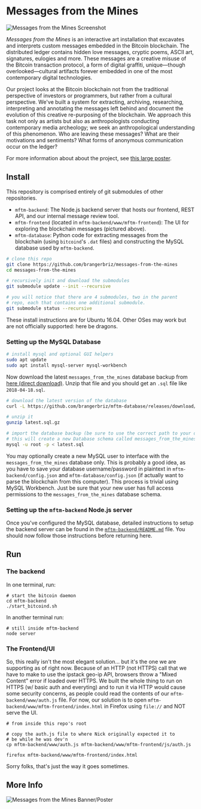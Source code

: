 # Messages from the Mines

![Messages from the Mines Screenshot](.images/screenshot.png)

*Messages from the Mines* is an interactive art installation that excavates and interprets custom messages embedded in the Bitcoin blockchain. The distributed ledger contains hidden love messages, cryptic poems, ASCII art, signatures, eulogies and more. These messages are a creative misuse of the Bitcoin transaction protocol, a form of digital graffiti, unique—though overlooked—cultural artifacts forever embedded in one of the most contemporary digital technologies. 

Our project looks at the Bitcoin blockchain not from the traditional perspective of investors or programmers, but rather from a cultural perspective. We've built a system for extracting, archiving, researching, interpreting and annotating the messages left behind and document the evolution of this creative re-purposing of the blockchain. We approach this task not only as artists but also as anthropologists conducting contemporary media archeology; we seek an anthropological understanding of this phenomenon. Who are leaving these messages? What are their motivations and sentiments? What forms of anonymous communication occur on the ledger?

For more information about about the project, see [this large poster](.images/banner.png). 

## Install

This repository is comprised entirely of git submodules of other repositories. 

- `mftm-backend`: The Node.js backend server that hosts our frontend, REST API, and our internal message review tool.
- `mftm-frontend` (located in `mftm-backend/www/mftm-frontend`): The UI for exploring the blockchain messages (pictured above).
- `mftm-database`: Python code for extracting messages from the blockchain (using `bitcoind`'s `.dat` files) and constructing the MySQL database used by `mftm-backend`. 

```bash
# clone this repo
git clone https://github.com/brangerbriz/messages-from-the-mines
cd messages-from-the-mines

# recursively init and download the submodules
git submodule update --init --recursive

# you will notice that there are 4 submodules, two in the parent
# repo, each that contains one additional submodule.
git submodule status --recursive
```

These install instructions are for Ubuntu 16.04. Other OSes may work but are not officially supported: here be dragons.

### Setting up the MySQL Database

```bash
# install mysql and optional GUI helpers
sudo apt update
sudo apt install mysql-server mysql-workbench
```

Now download the latest `messages_from_the_mines` database backup from [here (direct download)](https://github.com/brangerbriz/mftm-database/releases/download/data/latest.sql.gz). Unzip that file and you should get an `.sql` file like `2018-04-18.sql`.

```bash
# download the latest version of the database
curl -L https://github.com/brangerbriz/mftm-database/releases/download/data/latest.sql.gz > latest.sql.gz

# unzip it
gunzip latest.sql.gz

# import the database backup (be sure to use the correct path to your database file)
# this will create a new Database schema called messages_from_the_mines
mysql -u root -p < latest.sql
```

You may optionally create a new MySQL user to interface with the `messages_from_the_mines` database only. This is probably a good idea, as you have to save your database username/password in plaintext in `mftm-backend/config.json` and `mftm-database/config.json` (if actually want to parse the blockchain from this computer). This process is trivial using MySQL Workbench. Just be sure that your new user has full access permissions to the `messages_from_the_mines` database schema.

### Setting up the `mftm-backend` Node.js server

Once you've configured the MySQL database, detailed instructions to setup the backend server can be found in the [`mftm-backend/README.md`](https://github.com/brangerbriz/mftm-backend) file. You should now follow those instructions before returning here.

## Run

### The backend

In one terminal, run:

```
# start the bitcoin daemon
cd mftm-backend
./start_bitcoind.sh
```

In another terminal run:

```
# still inside mftm-backend
node server
```

### The Frontend/UI

So, this really isn't the most elegant solution... but it's the one we are supporting as of right now. Because of an HTTP (not HTTPS) call that we have to make to use the ipstack geo-ip API, browsers throw a "Mixed Content" error if loaded over HTTPS. We built the whole thing to run on HTTPS (w/ basic auth and everyting) and to run it via HTTP would cause some security concerns, as people could read the contents of our `mftm-backend/www/auth.js` file. For now, our solution is to open `mftm-backend/www/mftm-frontend/index.html` in Firefox using `file://` and NOT serve the UI.

```
# from inside this repo's root

# copy the auth.js file to where Nick originally expected it to
# be while he was dev'n
cp mftm-backend/www/auth.js mftm-backend/www/mftm-frontend/js/auth.js

firefox mftm-backend/www/mftm-frontend/index.html
```

Sorry folks, that's just the way it goes sometimes.

## More Info

![Messages from the Mines Banner/Poster](.images/banner.png)
